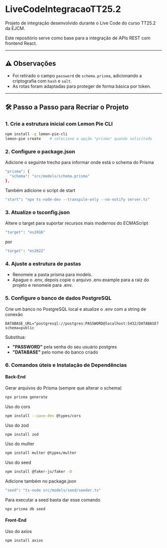 # LiveCodeIntegracaoTT25.2

Projeto de integração desenvolvido durante o Live Code do curso TT25.2 da EJCM.

Este repositório serve como base para a integração de APIs REST com frontend React.

---

## ⚠️ Observações

- Foi retirado o campo `password` de `schema.prisma`, adicionando a criptografia com `hash` e `salt`.
- As rotas foram adaptadas para proteger de forma básica por token.

---

## 🛠️ Passo a Passo para Recriar o Projeto

### 1. Crie a estrutura inicial com Lemon Pie CLI

```bash
npm install -g lemon-pie-cli
lemon-pie create    # selecione a opção "prisma" quando solicitado
```

### 2. Configure o package.json

Adicione o seguinte trecho para informar onde está o schema do Prisma

```bash
"prisma": {
  "schema": "src/models/schema.prisma"
},
```

Também adicione o script de start

```bash
"start": "npx ts-node-dev --transpile-only --no-notify server.ts"
```

### 3. Atualize o tsconfig.json

Altere o target para suportar recursos mais modernos do ECMAScript

```bash
"target": "es2016"
```

por

```bash
"target": "es2022"
```

### 4. Ajuste a estrutura de pastas

- Renomeie a pasta prisma para models.
- Apague o .env, depois copie o arquivo .env.example para a raiz do projeto e renomeie para .env.

### 5. Configure o banco de dados PostgreSQL

Crie um banco no PostgreSQL local e atualize o .env com a string de conexão

```env
DATABASE_URL="postgresql://postgres:PASSWORD@localhost:5432/DATABASE?schema=public
```

Substitua:

- **"PASSWORD"** pela senha do seu usuário postgres
- **"DATABASE"** pelo nome do banco criado

### 6. Comandos úteis e Instalação de Dependências

#### Back-End

Gerar arquivos do Prisma (sempre que alterar o schema)

```bash
npx prisma generate
```

Uso do cors

```bash
npm install --save-dev @types/cors
```

Uso do zod

```bash
npm install zod
```

Uso do multer

```bash
npm install multer @types/multer
```

Uso do seed

```bash
npm install @faker-js/faker -D
```

Adicione também no package.json

```bash
"seed": "ts-node src/models/seed/seeder.ts"
```

Para executar a seed basta dar esse comando

```bash
npx prisma db seed
```

#### Front-End

Uso do axios

```bash
npm install axios
```
